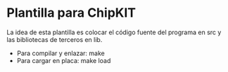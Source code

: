 Plantilla para ChipKIT
======================
La idea de esta plantilla es colocar el código fuente del programa en src y las
bibliotecas de terceros en lib.
- Para compilar y enlazar: make
- Para cargar en placa: make load
